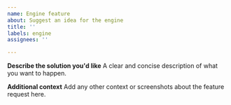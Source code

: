 ```yaml
---
name: Engine feature
about: Suggest an idea for the engine
title: ''
labels: engine
assignees: ''

---
```


**Describe the solution you'd like**
A clear and concise description of what you want to happen.

**Additional context**
Add any other context or screenshots about the feature request here.
